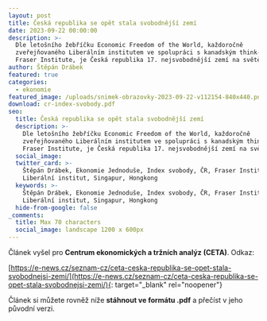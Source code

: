```yaml
---
layout: post
title: Česká republika se opět stala svobodnější zemí
date: 2023-09-22 00:00:00
description: >-
  Dle letošního žebříčku Economic Freedom of the World, každoročně
  zveřejňovaného Liberálním institutem ve spolupráci s kanadským think-tankem
  Fraser Institute, je Česká republika 17. nejsvobodnější zemí na světě. 
author: Štěpán Drábek
featured: true
categories:
  - ekonomie
featured_image: /uploads/snimek-obrazovky-2023-09-22-v112154-840x440.png
download: cr-index-svobody.pdf
seo:
  title: Česká republika se opět stala svobodnější zemí
  description: >-
    Dle letošního žebříčku Economic Freedom of the World, každoročně
    zveřejňovaného Liberálním institutem ve spolupráci s kanadským think-tankem
    Fraser Institute, je Česká republika 17. nejsvobodnější zemí na světě. 
  social_image:
  twitter_card: >-
    Štěpán Drábek, Ekonomie Jednoduše, Index svobody, ČR, Fraser Institute,
    Liberální institut, Singapur, Hongkong
  keywords: >-
    Štěpán Drábek, Ekonomie Jednoduše, Index svobody, ČR, Fraser Institute,
    Liberální institut, Singapur, Hongkong
  hide-from-google: false
_comments:
  title: Max 70 characters
  social_image: landscape 1200 x 600px
---
```

Článek vyšel pro&nbsp;**Centrum ekonomických a tržních analýz (CETA)**. Odkaz:

[https://e-news.cz/seznam-cz/ceta-ceska-republika-se-opet-stala-svobodnejsi-zemi/](https://e-news.cz/seznam-cz/ceta-ceska-republika-se-opet-stala-svobodnejsi-zemi/){: target="_blank" rel="noopener"}

Článek si můžete rovněž níže&nbsp;**stáhnout ve formátu .pdf**&nbsp;a přečíst v jeho původní verzi.